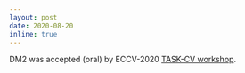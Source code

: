 ```yaml
---
layout: post
date: 2020-08-20
inline: true
---
```


DM2 was accepted (oral) by ECCV-2020 <a href="https://sites.google.com/view/task-cv2020/program">TASK-CV workshop</a>.